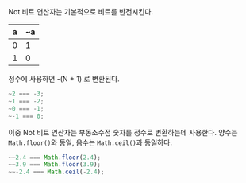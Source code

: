 
Not 비트 연산자는 기본적으로 비트를 반전시킨다.

  | a    | ~a   |
  | ---- | ---- |
  | 0    | 1    |
  | 1    | 0    |

정수에 사용하면 -(N + 1) 로 변환된다.

  ```javascript
  ~2 === -3;
  ~1 === -2;
  ~0 === -1;
  ~-1 === 0;
  ```

이중 Not 비트 연산자는 부동소수점 숫자를 정수로 변환하는데 사용한다. 양수는 `Math.floor()`와 동일, 음수는 `Math.ceil()`과 동일하다.

  ```javascript
  ~~2.4 === Math.floor(2.4);
  ~~3.9 === Math.floor(3.9);
  ~~-2.4 === Math.ceil(-2.4);
  ```

  
